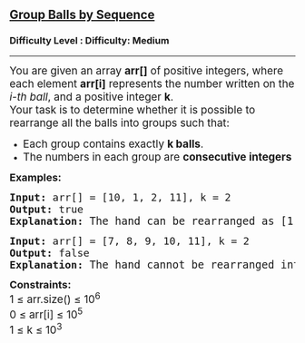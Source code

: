 <h2><a href="https://www.geeksforgeeks.org/problems/group-balls-by-sequence/1">Group Balls by Sequence</a></h2><h3>Difficulty Level : Difficulty: Medium</h3><hr><div class="problems_problem_content__Xm_eO" bis_skin_checked="1"><p data-start="101" data-end="261"><span style="font-size: 14pt;">You are given an array <strong>arr[]</strong> of positive integers, where each element <strong>arr[i]</strong>&nbsp;represents the number written on the <em data-start="219" data-end="230">i-th ball</em>, and a positive integer <strong>k</strong>.<br></span><span style="font-size: 14pt;">Your task is to determine whether it is possible to rearrange all the balls into groups such that:</span></p>
<p><span style="font-size: 14pt;"> </span></p>
<ul>
<li><span style="font-size: 14pt;">Each group contains exactly <strong data-start="393" data-end="404">k balls</strong>.</span></li>
<li><span style="font-size: 14pt;">The numbers in each group are </span><strong style="font-size: 14pt;" data-start="438" data-end="462">consecutive integers</strong></li>
</ul>
<p><span style="font-size: 18px;"><strong>Examples:</strong></span></p>
<pre><span style="font-size: 18px;"><strong>Input:</strong> arr[] = [10, 1, 2, 11], k = 2<br><strong>Output:&nbsp;</strong>true<br><strong>Explanation: </strong></span><span style="font-size: 14pt;">The hand can be rearranged as [1, 2], [10, 11]. There are two groups of size 2. Each group has 2 consecutive cards.</span></pre>
<pre><span style="font-size: 18px;"><strong>Input:</strong> arr[] = [7, 8, 9, 10, 11], k = 2<br><strong>Output:&nbsp;</strong>false<br><strong>Explanation: </strong></span><span style="font-size: 14pt;">The hand cannot be rearranged into groups of 2, since there are 5 cards, and 5 cards cannot be divided into groups of 2.</span></pre>
<p><strong style="font-size: 18px;">Constraints:<br><span style="font-size: 14pt;"><strong><span style="font-weight: 400;">1 ≤ arr.size()&nbsp;</span></strong><strong><strong><span style="font-weight: 400;">≤ 10<sup>6</sup></span></strong></strong></span><br><span style="font-size: 14pt;"><span style="font-weight: 400;">0 ≤ arr[i] ≤ 10<sup>5</sup><sup><br></sup></span><span style="font-weight: 400;">1 ≤ k ≤ 10<sup>3</sup></span></span></strong></p></div>